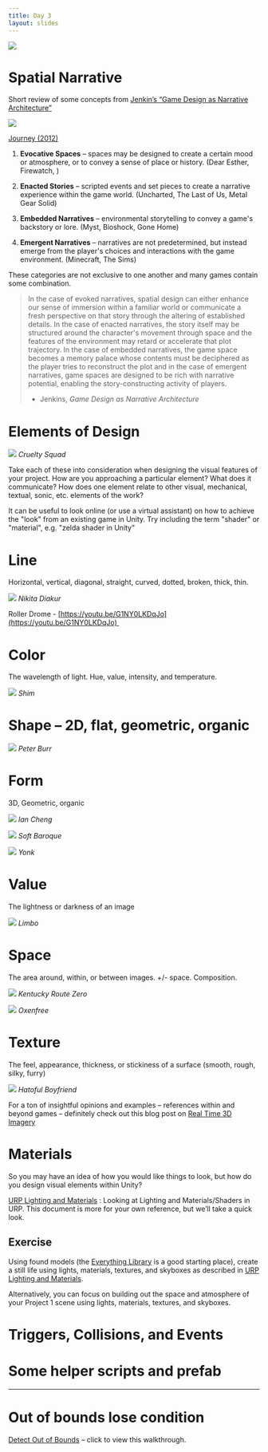 ```yaml
---
title: Day 3
layout: slides
---
```


![](https://lh5.googleusercontent.com/YnKbmPuGHGN6vXswGrPDNMY4CrpQqQ82UKssuF_-uWsPafHSDErEgOSSDCCOGX7ldChVUbB1cv17HiLgCLbBdNkco4Sdd8ygNt-1CCW6aDJYoPwMjjkC0b7Zugra-1YUGoJ9-zPR8xIoQ26sL832b5I)

# Spatial Narrative

Short review of some concepts from [Jenkin’s “Game Design as Narrative Architecture”](https://web.mit.edu/~21fms/People/henry3/games&narrative.html)

![](https://lh3.googleusercontent.com/0V23e7lkF8EG2Npp7lmF9UGh7BgAL9YQ1bX5Z0zF64oU6gsyExQUYANe1foLt0OERse-7IN49fl3Z7o8tUF5fcXKfJ32OLMcADXJCYYLFVZdzvIKKMqY4iYVnLxXQtRs7dcC3lkDAXri2UTZ85O4mOM)

[Journey (2012)](https://thatgamecompany.com/journey/)

1. **Evocative Spaces** – spaces may be designed to create a certain mood or atmosphere, or to convey a sense of place or history. (Dear Esther, Firewatch, )

2. **Enacted Stories** – scripted events and set pieces to create a narrative experience within the game world. (Uncharted, The Last of Us, Metal Gear Solid)

3. **Embedded Narratives** – environmental storytelling to convey a game's backstory or lore. (Myst, Bioshock, Gone Home)

4. **Emergent Narratives** – narratives are not predetermined, but instead emerge from the player's choices and interactions with the game environment. (Minecraft, The Sims)

These categories are not exclusive to one another and many games contain some combination.


> In the case of evoked narratives, spatial design can either enhance our sense of immersion within a familiar world or communicate a fresh perspective on that story through the altering of established details. In the case of enacted narratives, the story itself may be structured around the character's movement through space and the features of the environment may retard or accelerate that plot trajectory. In the case of embedded narratives, the game space becomes a memory palace whose contents must be deciphered as the player tries to reconstruct the plot and in the case of emergent narratives, game spaces are designed to be rich with narrative potential, enabling the story-constructing activity of players.
> 
> - Jenkins, *Game Design as Narrative Architecture*

# Elements of Design

[![](https://lh5.googleusercontent.com/7wKIbZ6yIYl1B4vwBMs-N5p-ZgXAANINzuK0Zd8FZhHYm3jwGerODq8EkkzijuHWnNqkp_ZquOO3TTxkftIzj38OKgPMoWLIyhDTSecqvscZGxUzv4BwnXAiGSDKXR7aRpcoXHqiO4zNIfk5gNMjDGU)](https://youtu.be/CHm2d3wf8EU)
*Cruelty Squad*

Take each of these into consideration when designing the visual features of your project. How are you approaching a particular element? What does it communicate? How does one element relate to other visual, mechanical, textual, sonic, etc. elements of the work?

It can be useful to look online (or use a virtual assistant) on how to achieve the "look" from an existing game in Unity. Try including the term "shader" or "material", e.g.  "zelda shader in Unity"
# Line
Horizontal, vertical, diagonal, straight, curved, dotted, broken, thick, thin. 

[![](https://lh3.googleusercontent.com/B312KoDC4ofrUSBQx7OgWpsN6EOLKDrJC8dEEEYg4Co6biCJD3NHc1Gj7hcM6v2U_BdivWcCMaHYXkXq6bRNlBfiCmV4M6BmHoo-WsvH65-XwUc9XQSTJ1YXBuBiYc6heU5v1C5Cz6RvhhhAVnNjdRk)](https://nikitadiakur.com/)
*Nikita Diakur*

Roller Drome - [https://youtu.be/G1NY0LKDqJo](https://youtu.be/G1NY0LKDqJo) 
# Color
The wavelength of light. Hue, value, intensity, and temperature.  

[![](https://lh4.googleusercontent.com/_KYd_SE2MxOeby-x4UCYigqzECMEFh2N-EXE15P7mNF5uWX1oOdVlH5gnMJ2o3d6lyjddQayRCJWT2196O4Qc6G4hsCPHJYPTkN1sWvmFyAY0usZEZbJ3bnmOFp9lJASWeKn9hqvbwYJbziZhOkepbA)](https://www.youtube.com/watch?v=1b9kVuavlqA)
*Shim*
# Shape – 2D, flat, geometric, organic

  

[![](https://lh3.googleusercontent.com/cjH5nRkVm6HeyS_Ft9nQ3DDfmJMxgX7ZB2cRxVL4RL-HiUPjoqvQxd3oV6X7z9WXT1c-Prkqhju-e-dL55PPOXVpGvpCMsxfV5-tmZkbW7UzxY6Cc7klcBnY5s6Xt8MYVFNkzS4xulyVxccPberMCB0)](https://www.facebook.com/GazelliArtHouse/videos/peter-burr-dirtscraper-live/566167464450625/)
*Peter Burr*
# Form
3D, Geometric, organic

[![](https://lh6.googleusercontent.com/D-Ql7leOim7zk3n_20AguviEbXcgxpo2kCFs8vXWgybzicoh-InlkXYFLOPyVAc3ZDoa_X8Z9oDSH7obtGiSc44AvfZHhCyhEDIKsoe6ex71PxONm5R7ueiFs4vCFCuz66CSim3urbqHImI7YC6Zv_k)](http://iancheng.com/)
*Ian Cheng*

[![](https://lh3.googleusercontent.com/cH-Rv0kZxhw1KjqGpDFdLiP7TGdwF5LwHuuoACThYj6KMQ1t1f7ya9HwxAzKzTEZTSHBO--DH4ToqWdjEHSuNHjoW2-E0zDAGIM86yBOIsUGh056K9g3HL3uunlRapwHt8iuUpJk4UCwFczk2r77z08)](https://www.instagram.com/soft_baroque/?hl=en)
*Soft Baroque*

[![](https://lh5.googleusercontent.com/71hbKLnv4cUMcYTTQj5AckEaSSO5FBwTku9nNYxcA9v6y8OZQfv23vQLojwlZEapxXfoE4WinpcBh5BrDfneZ2pc6gU4ttHKfp0wIpFraT7zbNLeg3OSjw1y3_BBG8B4JO7-2QwI0VM5xBaOn4e2UsQ)](https://www.yonk.online/)
*Yonk*
# Value
The lightness or darkness of an image

[![](https://lh6.googleusercontent.com/ApmbPlNqwY_qXvZSSs4J5sX82CJaBYz21zdv7s2tM1G91zGtiMZPrGzPYZz--WlU6W70HtqPDgu8z20B6dt-Huhiludo9pa03np26N_3QSCm9KyNaLyxQiDSgIgxYkAdz4Y5X1buIKITdTiI1Ixt4WQ)](https://www.youtube.com/watch?v=Y4HSyVXKYz8)
*Limbo*

# Space
The area around, within, or between images. +/- space. Composition.

[![](https://lh4.googleusercontent.com/lumKMVCkO9qEF9JtOldS_W2wV6hAe4rfeyNtczQhFLgIuV2Ooi8rOqvYAmOa7jHun4RS2o_K5PEMZk5K9XbtmNGpXbV6Ws9k3F45hQJoU5BNiDMlQbnOOpTR0sMv2DhPDJcDziKrG8OPycT33koM3-8)](https://www.youtube.com/watch?v=sBmBFN4A_mM)
*Kentucky Route Zero*

[![](https://lh6.googleusercontent.com/ApzgdRymI-s-_HUwTibUrsOJtbuvLQHKrkeVE2iRoIXOCKSKK5oLEyh8-I8fe5PtX01Z1aFHYs_PLijGLD9wYHXLq_2pDzVIGzjM5hTMAH7kaNx4WWO1S2-ux36eR5fwy34MXiBLwLPo_AvpR_bx4iU)](https://www.youtube.com/watch?v=NAhrOoNR4ng)
*Oxenfree*

# Texture
The feel, appearance, thickness, or stickiness of a surface (smooth, rough, silky, furry)  

[![](https://lh4.googleusercontent.com/F0o8h_YsBO8sUyBHwCBlpOyD9PRLa3HRorKxK_SrwlgSX2YT9hIIF4XqzE9E4dVFF6F2ljxZ-Swl0grO887jReVZsQqoPdEorTk8S2566WXhTQggUE1HYTR2thKo4vZJfsDjFhtet0FIE9KPhzTOtIw)](https://www.youtube.com/watch?v=dVlyy0Wnx1Y)
*Hatoful Boyfriend*

For a ton of insightful opinions and examples – references within and beyond games – definitely check out this blog post on [Real Time 3D Imagery](https://startingoverinraccooncity.blogspot.com/2021/02/preferences-and-proposals-for-real-time.html)  

# Materials

So you may have an idea of how you would like things to look, but how do you design visual elements within Unity?

[URP Lighting and Materials](https://docs.google.com/document/d/1ZjCCffMNw-B9tR5LMDwtBYbts4SaDhWpXhwk0I_bflE/edit?usp=sharing) : Looking at Lighting and Materials/Shaders in URP. This document is more for your own reference, but we’ll take a quick look.

## Exercise

Using found models (the [Everything Library](https://www.davidoreilly.com/library) is a good starting place), create a still life using lights, materials, textures, and skyboxes as described in [URP Lighting and Materials](https://docs.google.com/document/d/1ZjCCffMNw-B9tR5LMDwtBYbts4SaDhWpXhwk0I_bflE/edit?usp=sharing). 

Alternatively, you can focus on building out the space and atmosphere of your Project 1 scene using lights, materials, textures, and skyboxes.

# Triggers, Collisions, and Events

# Some helper scripts and prefab



----------



# Out of bounds lose condition

[Detect Out of Bounds](https://docs.google.com/document/d/1XD-ZKqAWyv1OeW5CZnoeZfHkZU-D_XCxbf6z3JIclsI/edit?usp=sharing) – click to view this walkthrough.



